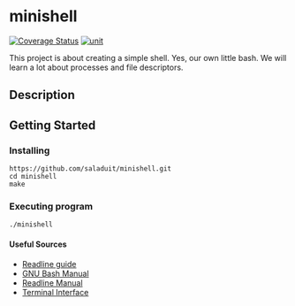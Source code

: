 # minishell
[![Coverage Status](https://coveralls.io/repos/github/saladuit/minishell/badge.svg)](https://coveralls.io/github/saladuit/minishell) [![unit](https://github.com/saladuit/minishell/actions/workflows/c.yml/badge.svg?branch=main)](https://github.com/saladuit/minishell/actions/workflows/c.yml)

This project is about creating a simple shell. Yes, our own little bash. We will learn a lot about processes and file descriptors.

## Description

## Getting Started

### Installing
```
https://github.com/saladuit/minishell.git
cd minishell
make
```

### Executing program

```
./minishell
```

#### Useful Sources
- [Readline guide](https://web.mit.edu/gnu/doc/html/rlman_2.html)
- [GNU Bash Manual](https://www.gnu.org/savannah-checkouts/gnu/bash/manual)
- [Readline Manual](https://man7.org/linux/man-pages/man3/readline.3.html)
- [Terminal Interface](https://www.gnu.org/software/libc/manual/html_node/Low_002dLevel-Terminal-Interface.html)
